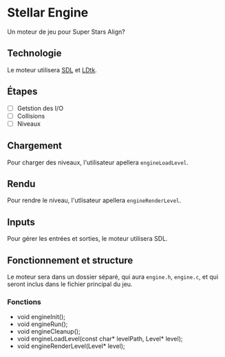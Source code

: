 
# Stellar Engine

Un moteur de jeu pour Super Stars Align?

## Technologie

Le moteur utilisera [SDL](https://libsdl.com) et [LDtk](https://ldtk.io).

## Étapes
- [ ] Getstion des I/O
- [ ] Collisions
- [ ] Niveaux

## Chargement

Pour charger des niveaux, l'utilisateur apellera `engineLoadLevel`.

## Rendu

Pour rendre le niveau, l'utlisateur apellera `engineRenderLevel`.

## Inputs

Pour gérer les entrées et sorties, le moteur utilisera SDL.

## Fonctionnement et structure

Le moteur sera dans un dossier séparé, qui aura `engine.h`, `engine.c`, et qui seront inclus dans le fichier principal du jeu.

### Fonctions

- void engineInit();
- void engineRun();
- void engineCleanup();
- void engineLoadLevel(const char* levelPath, Level* level);
- void engineRenderLevel(Level* level);
